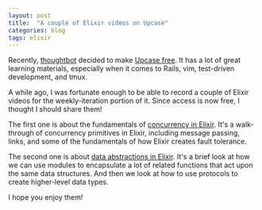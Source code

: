 ```yaml
---
layout: post
title:  "A couple of Elixir videos on Upcase"
categories: blog
tags: elixir
---
```


Recently, [thoughtbot] decided to make [Upcase free]. It has a lot of great
learning materials, especially when it comes to Rails, vim, test-driven
development, and tmux.

A while ago, I was fortunate enough to be able to record a couple of Elixir
videos for the weekly-iteration portion of it. Since access is now free, I
thought I should share them!

The first one is about the fundamentals of [concurrency in Elixir]. It's a
walk-through of concurrency primitives in Elixir, including message passing,
links, and some of the fundamentals of how Elixir creates fault tolerance.

The second one is about [data abstractions in Elixir]. It's a brief look at how
we can use modules to encapsulate a lot of related functions that act upon the
same data structures. And then we look at how to use protocols to create
higher-level data types.

I hope you enjoy them!

[thoughtbot]: https://thoughtbot.com
[Upcase free]: https://robots.thoughtbot.com/announcing-upcase-is-free
[concurrency in Elixir]: https://thoughtbot.com/upcase/videos/concurrency-in-elixir
[data abstractions in Elixir]: https://thoughtbot.com/upcase/videos/data-abstractions-in-elixir
